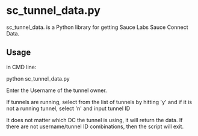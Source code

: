 # sc_tunnel_data.py

sc_tunnel_data. is a Python library for getting Sauce Labs Sauce Connect Data.

## Usage

in CMD line:

python sc_tunnel_data.py

Enter the Username of the tunnel owner.

If tunnels are running, select from the list of tunnels by hitting 'y' and if it is not a running tunnel, select 'n' and
input tunnel ID

It does not matter which DC the tunnel is using, it will return the data.  If there are not username/tunnel ID
combinations, then the script will exit.
